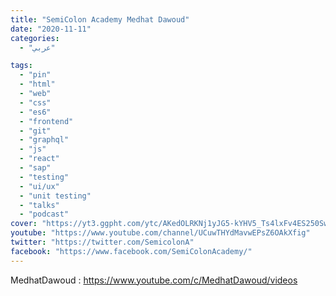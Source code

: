 ```yaml
---
title: "SemiColon Academy Medhat Dawoud"
date: "2020-11-11"
categories:
  - "عربي"

tags:
  - "pin"
  - "html"
  - "web"
  - "css"
  - "es6"
  - "frontend"
  - "git"
  - "graphql"
  - "js"
  - "react"
  - "sap"
  - "testing"
  - "ui/ux"
  - "unit testing"
  - "talks"
  - "podcast"
cover: "https://yt3.ggpht.com/ytc/AKedOLRKNj1yJG5-kYHV5_Ts4lxFv4ES250Sw1v0uGzd=s88-c-k-c0x00ffffff-no-rj"
youtube: "https://www.youtube.com/channel/UCuwTHYdMavwEPsZ6OAkXfig"
twitter: "https://twitter.com/SemicolonA"
facebook: "https://www.facebook.com/SemiColonAcademy/"
---
```


MedhatDawoud : https://www.youtube.com/c/MedhatDawoud/videos
